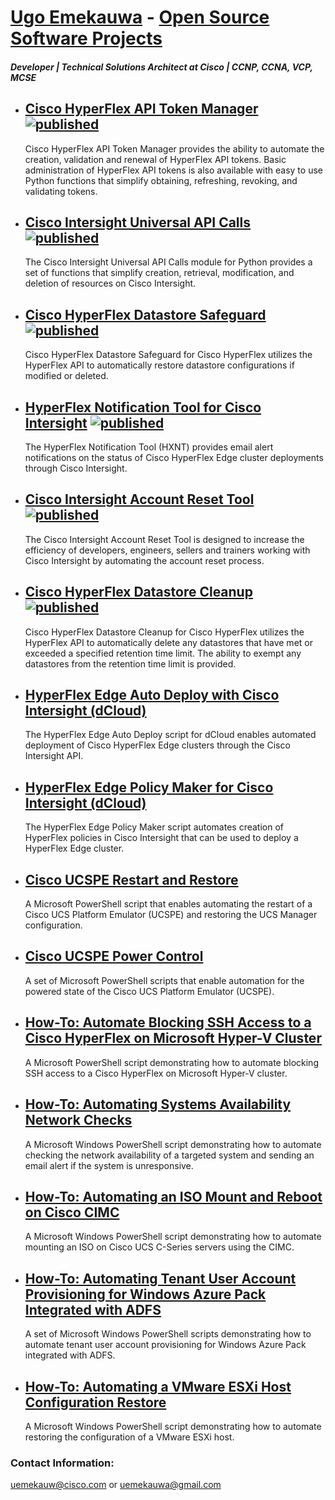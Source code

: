 # [Ugo Emekauwa](https://www.linkedin.com/in/uemekauwa) - [Open Source Software Projects](https://github.com/ugo-emekauwa)
##### **Developer | Technical Solutions Architect at Cisco | CCNP, CCNA, VCP, MCSE**

- ## [Cisco HyperFlex API Token Manager](https://ugo-emekauwa.github.io/hx-api-token-manager/) [![published](https://static.production.devnetcloud.com/codeexchange/assets/images/devnet-published.svg)](https://developer.cisco.com/codeexchange/github/repo/ugo-emekauwa/hx-api-token-manager)
    Cisco HyperFlex API Token Manager provides the ability to automate the creation, validation and renewal of HyperFlex API tokens. Basic administration of HyperFlex API tokens is also available with easy to use Python functions that simplify obtaining, refreshing, revoking, and validating tokens.

- ## [Cisco Intersight Universal API Calls](https://ugo-emekauwa.github.io/intersight-universal-api-calls/) [![published](https://static.production.devnetcloud.com/codeexchange/assets/images/devnet-published.svg)](https://developer.cisco.com/codeexchange/github/repo/ugo-emekauwa/intersight-universal-api-calls)
    The Cisco Intersight Universal API Calls module for Python provides a set of functions that simplify creation, retrieval, modification, and deletion of resources on Cisco Intersight.

- ## [Cisco HyperFlex Datastore Safeguard](https://ugo-emekauwa.github.io/hx-datastore-safeguard/) [![published](https://static.production.devnetcloud.com/codeexchange/assets/images/devnet-published.svg)](https://developer.cisco.com/codeexchange/github/repo/ugo-emekauwa/hx-datastore-safeguard)
    Cisco HyperFlex Datastore Safeguard for Cisco HyperFlex utilizes the HyperFlex API to automatically restore datastore configurations if modified or deleted.

- ## [HyperFlex Notification Tool for Cisco Intersight](https://ugo-emekauwa.github.io/hyperflex-notification-tool/) [![published](https://static.production.devnetcloud.com/codeexchange/assets/images/devnet-published.svg)](https://developer.cisco.com/codeexchange/github/repo/ugo-emekauwa/hyperflex-notification-tool)
    The HyperFlex Notification Tool (HXNT) provides email alert notifications on the status of Cisco HyperFlex Edge cluster deployments through Cisco Intersight.

- ## [Cisco Intersight Account Reset Tool](https://ugo-emekauwa.github.io/intersight-account-reset-tool/) [![published](https://static.production.devnetcloud.com/codeexchange/assets/images/devnet-published.svg)](https://developer.cisco.com/codeexchange/github/repo/ugo-emekauwa/intersight-account-reset-tool)
    The Cisco Intersight Account Reset Tool is designed to increase the efficiency of developers, engineers, sellers and trainers working with Cisco Intersight by automating the account reset process.

- ## [Cisco HyperFlex Datastore Cleanup](https://ugo-emekauwa.github.io/hx-datastore-cleanup/) [![published](https://static.production.devnetcloud.com/codeexchange/assets/images/devnet-published.svg)](https://developer.cisco.com/codeexchange/github/repo/ugo-emekauwa/hx-datastore-cleanup)
    Cisco HyperFlex Datastore Cleanup for Cisco HyperFlex utilizes the HyperFlex API to automatically delete any datastores that have met or exceeded a specified retention time limit. The ability to exempt any datastores from the retention time limit is provided.

- ## [HyperFlex Edge Auto Deploy with Cisco Intersight (dCloud)](https://ugo-emekauwa.github.io/hx-auto-deploy/)
    The HyperFlex Edge Auto Deploy script for dCloud enables automated deployment of Cisco HyperFlex Edge clusters through the Cisco Intersight API.

- ## [HyperFlex Edge Policy Maker for Cisco Intersight (dCloud)](https://ugo-emekauwa.github.io/hx-policy-maker/)
    The HyperFlex Edge Policy Maker script automates creation of HyperFlex policies in Cisco Intersight that can be used to deploy a HyperFlex Edge cluster.

- ## [Cisco UCSPE Restart and Restore](https://ugo-emekauwa.github.io/ucspe-ucsm-restore)
    A Microsoft PowerShell script that enables automating the restart of a Cisco UCS Platform Emulator (UCSPE) and restoring the UCS Manager configuration.

- ## [Cisco UCSPE Power Control](https://ugo-emekauwa.github.io/ucspe-power-control)
    A set of Microsoft PowerShell scripts that enable automation for the powered state of the Cisco UCS Platform Emulator (UCSPE).

- ## [How-To: Automate Blocking SSH Access to a Cisco HyperFlex on Microsoft Hyper-V Cluster](https://ugo-emekauwa.github.io/block-hx-hyperv-ssh/)
    A Microsoft PowerShell script demonstrating how to automate blocking SSH access to a Cisco HyperFlex on Microsoft Hyper-V cluster.

- ## [How-To: Automating Systems Availability Network Checks](https://ugo-emekauwa.github.io/systems-network-check/)
    A Microsoft Windows PowerShell script demonstrating how to automate checking the network availability of a targeted system and sending an email alert if the system is unresponsive.

- ## [How-To: Automating an ISO Mount and Reboot on Cisco CIMC](https://ugo-emekauwa.github.io/cisco-cimc-iso-mount/)
    A Microsoft Windows PowerShell script demonstrating how to automate mounting an ISO on Cisco UCS C-Series servers using the CIMC.

- ## [How-To: Automating Tenant User Account Provisioning for Windows Azure Pack Integrated with ADFS](https://ugo-emekauwa.github.io/wap-adfs-tenant-provisioning/)
    A set of Microsoft Windows PowerShell scripts demonstrating how to automate tenant user account provisioning for Windows Azure Pack integrated with ADFS.

- ## [How-To: Automating a VMware ESXi Host Configuration Restore](https://ugo-emekauwa.github.io/vmware-esxi-host-restore/)
    A Microsoft Windows PowerShell script demonstrating how to automate restoring the configuration of a VMware ESXi host.

### Contact Information:
uemekauw@cisco.com or uemekauwa@gmail.com
